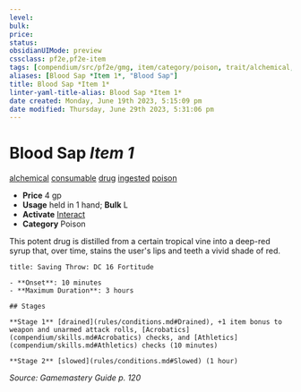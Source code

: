 ```yaml
---
level:
bulk:
price:
status:
obsidianUIMode: preview
cssclass: pf2e,pf2e-item
tags: [compendium/src/pf2e/gmg, item/category/poison, trait/alchemical, trait/consumable, trait/drug, trait/ingested, trait/poison]
aliases: [Blood Sap *Item 1*, "Blood Sap"]
title: Blood Sap *Item 1*
linter-yaml-title-alias: Blood Sap *Item 1*
date created: Monday, June 19th 2023, 5:15:09 pm
date modified: Thursday, June 29th 2023, 5:31:06 pm
---
```


# Blood Sap *Item 1*

[alchemical](rules/traits/alchemical.md) [consumable](rules/traits/consumable.md) [drug](rules/traits/drug-gmg.md) [ingested](rules/traits/ingested.md) [poison](rules/traits/poison.md)  

- **Price** 4 gp
- **Usage** held in 1 hand; **Bulk** L
- **Activate** [Interact](rules/actions/interact.md)
- **Category** Poison

This potent drug is distilled from a certain tropical vine into a deep-red syrup that, over time, stains the user's lips and teeth a vivid shade of red.

```ad-inline-affliction
title: Saving Throw: DC 16 Fortitude

- **Onset**: 10 minutes
- **Maximum Duration**: 3 hours

## Stages

**Stage 1** [drained](rules/conditions.md#Drained), +1 item bonus to weapon and unarmed attack rolls, [Acrobatics](compendium/skills.md#Acrobatics) checks, and [Athletics](compendium/skills.md#Athletics) checks (10 minutes)

**Stage 2** [slowed](rules/conditions.md#Slowed) (1 hour)
```

*Source: Gamemastery Guide p. 120*
